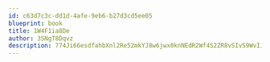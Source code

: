 ```yaml
---
id: c63d7c3c-dd1d-4afe-9eb6-b27d3cd5ee05
blueprint: book
title: 1W4F1ia8De
author: 3SNgT8Dqvz
description: 774Ji66esdfahbXnl2Re52mkYJ8w6jwx0knNEdR2Wf4S2ZR8vSIvS9WvIJmapmzRL9Khy0AxOF3s5PfNPWpTrWDkp9IkAWvQXKf5
---
```

